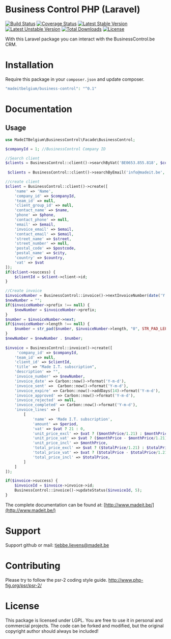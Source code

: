 # Business Control PHP (Laravel)
[![Build Status](https://travis-ci.org/madeITBelgium/Business-Control.svg?branch=master)](https://travis-ci.org/madeITBelgium/Business-Control)
[![Coverage Status](https://coveralls.io/repos/github/madeITBelgium/Business-Control/badge.svg?branch=master)](https://coveralls.io/github/madeITBelgium/Business-Control?branch=master)
[![Latest Stable Version](https://poser.pugx.org/madeITBelgium/Business-Control/v/stable.svg)](https://packagist.org/packages/madeITBelgium/Business-Control)
[![Latest Unstable Version](https://poser.pugx.org/madeITBelgium/Business-Control/v/unstable.svg)](https://packagist.org/packages/madeITBelgium/Business-Control)
[![Total Downloads](https://poser.pugx.org/madeITBelgium/Business-Control/d/total.svg)](https://packagist.org/packages/madeITBelgium/Business-Control)
[![License](https://poser.pugx.org/madeITBelgium/Business-Control/license.svg)](https://packagist.org/packages/madeITBelgium/Business-Control)

With this Laravel package you can interact with the BusinessControl.be CRM.

# Installation

Require this package in your `composer.json` and update composer.

```php
"madeitbelgium/business-control": "^0.1"
```

# Documentation
## Usage
```php
use MadeITBelgium\BusinessControl\Facade\BusinessControl;

$companyId = 1; //BusinessControl Company ID

//Search client
$clients = BusinessControl::client()->searchByVat('BE0653.855.818', $companyId);
 
 $clients = BusinessControl::client()->searchByEmail('info@madeit.be', $companyId);

//create client
$client = BusinessControl::client()->create([
    'name' => 'Name',
    'company_id' => $companyId,
    'team_id' => null,
    'client_group_id' => null,
    'contact_name' => $name,
    'phone' => $phone,
    'contact_phone' => null,
    'email' => $email,
    'invoice_email' => $email,
    'contact_email' => $email,
    'street_name' => $street,
    'street_number' => null,
    'postal_code' => $postcode,
    'postal_name' => $city,
    'country' => $country,
    'vat' => $vat
]);
if($client->success) {
    $clientId = $client->client->id;
}

//Create invoice
$invoiceNumber = BusinessControl::invoice()->nextInvoiceNumber(date('Y'), $companyId);
$newNumber = "";
if($invoiceNumber->prefix !== null) {
    $newNumber = $invoiceNumber->prefix;
}
$number = $invoiceNumber->next;
if($invoiceNumber->length !== null) {
    $number = str_pad($number, $invoiceNumber->length, "0", STR_PAD_LEFT);
}
$newNumber = $newNumber . $number;
            
$invoice = BusinessControl::invoice()->create([
     'company_id' => $companyId,
    'team_id' => null,
    'client_id' => $clientId,
    'title' => "Made I.T. subscription",
    'description' => "",
    'invoice_number' => $newNumber,
    'invoice_date' => Carbon::now()->format('Y-m-d'),
    'invoice_sent' =>  Carbon::now()->format('Y-m-d'),
    'invoice_expire' => Carbon::now()->addDays(14)->format('Y-m-d'),
    'invoice_approved' => Carbon::now()->format('Y-m-d'),
    'invoice_rejected' => null,
    'invoice_completed' => Carbon::now()->format('Y-m-d'),
    'invoice_lines' => [
        [
            'name' => 'Made I.T. subscription',
            'amount' => $period,
            'vat' => $vat ? 21 : 0,
            'unit_price_excl' => $vat ? ($monthPrice/1.21) : $monthPrice,
            'unit_price_vat' => $vat ? ($monthPrice - $monthPrice/1.21) : 0,
            'unit_price_incl' => $monthPrice,
            'total_price_excl' => $vat ? ($totalPrice/1.21) : $totalPrice,
            'total_price_vat' => $vat ? ($totalPrice - $totalPrice/1.21) : 0,
            'total_price_incl' => $totalPrice,
        ]
    ]
]);

if($invoice->success) {
    $invoiceId = $invoice->invoice->id;
    BusinessControl::invoice()->updateStatus($invoiceId, 5);
}
```

The complete documentation can be found at: [http://www.madeit.be/](http://www.madeit.be/)

# Support

Support github or mail: tjebbe.lievens@madeit.be

# Contributing

Please try to follow the psr-2 coding style guide. http://www.php-fig.org/psr/psr-2/
# License

This package is licensed under LGPL. You are free to use it in personal and commercial projects. The code can be forked and modified, but the original copyright author should always be included!